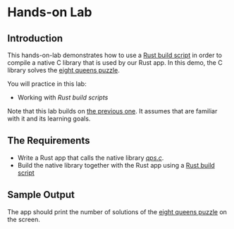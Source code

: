 # Hands-on Lab

## Introduction

This hands-on-lab demonstrates how to use a [Rust build script](https://doc.rust-lang.org/cargo/reference/build-script-examples.html) in order to compile a native C library that is used by our Rust app. In this demo, the C library solves the [eight queens puzzle](https://en.wikipedia.org/wiki/Eight_queens_puzzle).

You will practice in this lab:

* Working with *Rust build scripts*

Note that this lab builds on [the previous one](https://github.com/rstropek/CargoIntro/tree/master/samples/12-crates-deps-git). It assumes that are familiar with it and its learning goals.

## The Requirements

* Write a Rust app that calls the native library [*qps.c*](https://github.com/rstropek/CargoIntro/blob/master/samples/13-build-script/src/qps.c).
* Build the native library together with the Rust app using a [Rust build script](https://doc.rust-lang.org/cargo/reference/build-script-examples.html)

## Sample Output

The app should print the number of solutions of the [eight queens puzzle](https://en.wikipedia.org/wiki/Eight_queens_puzzle) on the screen.
